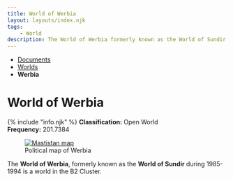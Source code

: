 ```yaml
---
title: World of Werbia
layout: layouts/index.njk
tags:
    - World
description: The World of Werbia formerly known as the World of Sundir during 1985-1994 is a world in the B2 Cluster.
---
```

<nav class="text-sm breadcrumbs mb-5">
    <ul>
        <li><a href="/docs">Documents</a></li>
        <li><a href="/docs/world">Worlds</a></li>
        <li><b>Werbia</b></li>
    </ul>
</nav>
<div class="text-center"><h1>World of Werbia</h1></div>

<div class="alert shadow-lg slate-color mb-5">
    <div>
        {% include "info.njk" %}
        <span>
        <b>Classification:</b> <span class="text-green-500">Open World</span><br>
        <b>Frequency:</b> 201.7384
        </span>
    </div>
</div>

<figure class="float-right mr-[20px] w-[200px]">
<a href="/assets/img/Werbia_map.png">
<img class="h-[200px] w-auto" src="/assets/img/Werbia_map.png" alt="Mastistan map" />
</a>
<figcaption class="text-slate-700 dark:text-slate-300 break-normal">Political map of Werbia</figcaption>
</figure>

The **World of Werbia**, formerly known as the **World of Sundir** during 1985-1994 is a world in the B2 Cluster.